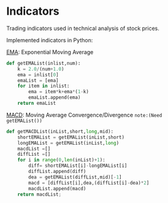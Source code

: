 Indicators
==========

Trading indicators used in technical analysis of stock prices.

Implemented indicators in Python:

[EMA](http://en.wikipedia.org/wiki/Moving_average#Exponential_moving_average): Exponential Moving Average

```Python
def getEMAList(inlist,num):
    k = 2.0/(num+1.0)
    ema = inlist[0]
    emaList = [ema]
    for item in inlist:
        ema = item*k+ema*(1-k)
        emaList.append(ema)
    return emaList
```

[MACD](http://en.wikipedia.org/wiki/MACD): Moving Average Convergence/Divergence `note:(Need getEMAList())`

```Python
def getMACDList(inList,short,long,mid):
    shortEMAList = getEMAList(inList,short)
    longEMAList = getEMAList(inList,long)
    macdList =[]
    diffList =[]
    for i in range(0,len(inList)+1):
        diff= shortEMAList[i]-longEMAList[i]
        diffList.append(diff)
        dea = getEMAList(diffList,mid)[-1]
        macd = [diffList[i],dea,(diffList[i]-dea)*2]
        macdList.append(macd)
    return macdList;
```
